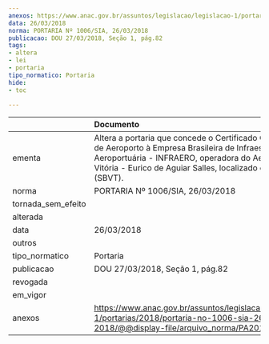 ```yaml
---
anexos: https://www.anac.gov.br/assuntos/legislacao/legislacao-1/portarias/2018/portaria-no-1006-sia-26-03-2018/@@display-file/arquivo_norma/PA2018-1006.pdf
data: 26/03/2018
norma: PORTARIA Nº 1006/SIA, 26/03/2018
publicacao: DOU 27/03/2018, Seção 1, pág.82
tags:
- altera
- lei
- portaria
tipo_normatico: Portaria
hide: 
- toc 
 
---
```


|                    | Documento                                                                                                                                                                                                                           |
|:-------------------|:------------------------------------------------------------------------------------------------------------------------------------------------------------------------------------------------------------------------------------|
| ementa             | Altera a portaria que concede o Certificado Operacional de Aeroporto à Empresa Brasileira de Infraestrutura Aeroportuária - INFRAERO, operadora do Aeroporto de Vitória - Eurico de Aguiar Salles, localizado em Vitória/ES (SBVT). |
| norma              | PORTARIA Nº 1006/SIA, 26/03/2018                                                                                                                                                                                                    |
| tornada_sem_efeito |                                                                                                                                                                                                                                     |
| alterada           |                                                                                                                                                                                                                                     |
| data               | 26/03/2018                                                                                                                                                                                                                          |
| outros             |                                                                                                                                                                                                                                     |
| tipo_normatico     | Portaria                                                                                                                                                                                                                            |
| publicacao         | DOU 27/03/2018, Seção 1, pág.82                                                                                                                                                                                                     |
| revogada           |                                                                                                                                                                                                                                     |
| em_vigor           |                                                                                                                                                                                                                                     |
| anexos             | https://www.anac.gov.br/assuntos/legislacao/legislacao-1/portarias/2018/portaria-no-1006-sia-26-03-2018/@@display-file/arquivo_norma/PA2018-1006.pdf                                                                                |